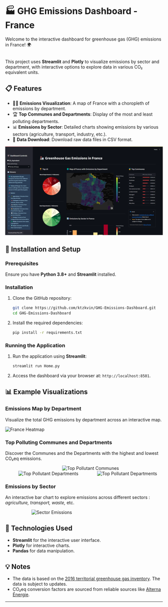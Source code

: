 # 🏭 GHG Emissions Dashboard - France

Welcome to the interactive dashboard for greenhouse gas (GHG) emissions in France! 🌍 <br><br>

This project uses **Streamlit** and **Plotly** to visualize emissions by sector and department, with interactive options to explore data in various CO₂ equivalent units.

## 📋 Features

- 😶‍🌫️ **Emissions Visualization**: A map of France with a choropleth of emissions by department.
- 🏆 **Top Communes and Departments**: Display of the most and least polluting departments.
- 📊 **Emissions by Sector**: Detailed charts showing emissions by various sectors (agriculture, transport, industry, etc.).
- 💾 **Data Download**: Download raw data files in CSV format.

![Dashboard Screenshot](screenshots/dashboard_overview.png)

## 🚀 Installation and Setup

### Prerequisites

Ensure you have **Python 3.8+** and **Streamlit** installed.

### Installation

1. Clone the GitHub repository:

   ```bash
   git clone https://github.com/ktzkvin/GHG-Emissions-Dashboard.git
   cd GHG-Emissions-Dashboard

2. Install the required dependencies:

   ```bash
   pip install -r requirements.txt

### Running the Application

1. Run the application using **Streamlit**:

   ```bash
   streamlit run Home.py

2. Access the dashboard via your browser at: `http://localhost:8501`.

## 📊 Example Visualizations

### Emissions Map by Department

Visualize the total GHG emissions by department across an interactive map.

![France Heatmap](screenshots/france_heatmap.png)

### Top Polluting Communes and Departments

Discover the Communes and the Departments with the highest and lowest CO₂eq emissions.

&emsp;&emsp;&emsp;&emsp;&emsp;&emsp;&emsp;&emsp;&emsp;&emsp;&emsp;&emsp;&emsp;![Top Pollutant Communes](screenshots/top_communes.png)<br>
&emsp;&emsp;&emsp;![Top Pollutant Departments](screenshots/top_departments_1.png)
&emsp;&emsp;&emsp;&emsp;![Top Pollutant Departments](screenshots/top_departments_2.png)

### Emissions by Sector

An interactive bar chart to explore emissions across different sectors : _agriculture, transport, waste,_ etc.

&emsp;&emsp;&emsp;&emsp;&emsp;&emsp;![Sector Emissions](screenshots/sector_emissions.png)

## 🧩 Technologies Used

- **Streamlit** for the interactive user interface.
- **Plotly** for interactive charts.
- **Pandas** for data manipulation.

## 💡 Notes

- The data is based on the [2016 territorial greenhouse gas inventory](https://www.data.gouv.fr/fr/datasets/inventaire-de-gaz-a-effet-de-serre-territorialise/). The data is subject to updates.
- CO₂eq conversion factors are sourced from reliable sources like [Alterna Énergie](https://www.alterna-energie.fr/blog-article/1-tonne-de-co2-equivalent-comprendre-cet-indice#:~:text=Le%20terme%20%E2%80%9CCO%E2%82%82%20%C3%A9quivalent%E2%80%9D%20(,%2C%20protoxyde%20d\'azote%E2%80%A6)).

---
